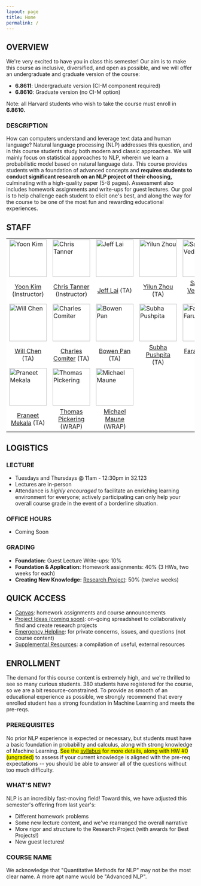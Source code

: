 ```yaml
---
layout: page
title: Home
permalink: /
---
```

## OVERVIEW
We're very excited to have you in class this semester! Our aim is to make this course as inclusive, diversified, and open as possible, and we will offer an undergraduate and graduate version of the course:
- **6.8611**: Undergraduate version (CI-M component required)
- **6.8610**: Graduate version (no CI-M option)

Note: all Harvard students who wish to take the course must enroll in **6.8610.**

### DESCRIPTION
How can computers understand and leverage text data and human language? Natural language processing (NLP) addresses this question, and in this course students study both modern and classic approaches. We will mainly focus on statistical approaches to NLP, wherein we learn a probabilistic model based on natural language data. This course provides students with a foundation of advanced concepts and **requires students to conduct significant research on an NLP project of their choosing,** culminating with a high-quality paper (5-8 pages). Assessment also includes homework assignments and write-ups for guest lectures. Our goal is to help challenge each student to elicit one's best, and along the way for the course to be one of the most fun and rewarding educational experiences.

## STAFF
<p></p>
<table align="center" style="background-color:#FFFFFF" border="0px">
  <tr>
    <td><img src="{{ site.baseurl }}/images/yoon_cropped.png" width="100" alt="Yoon Kim"/></td>
    <td><img src="{{ site.baseurl }}/images/chris_cropped.png" width="100" alt="Chris Tanner"/></td>
    <td><img src="{{ site.baseurl }}/images/jeff_cropped.png" width="100" alt="Jeff Lai"/></td>
    <td><img src="{{ site.baseurl }}/images/robot_cropped.png" width="100" alt="Yilun Zhou"/></td>
    <td><img src="{{ site.baseurl }}/images/robot_cropped.png" width="100" alt="Saaketh Vedantam"/></td>
  </tr>
  <tr>
    <td align="center" style="background-color:#FFFFFF" border="0"><a href="">Yoon Kim</a> (Instructor)</td>
    <td align="center" style="background-color:#FFFFFF" border="0"><a href="https://www.linkedin.com/in/chriswtanner/">Chris Tanner</a> (Instructor)</td>
    <td align="center" style="background-color:#FFFFFF" border="0"><a href="">Jeff Lai</a> (TA)</td>
    <td align="center" style="background-color:#FFFFFF" border="0"><a href="">Yilun Zhou</a> (TA)</td>
    <td align="center" style="background-color:#FFFFFF" border="0"><a href="">Saaketh Vedantam</a> (TA)</td>
  </tr>
  <tr>
    <td><img src="{{ site.baseurl }}/images/william_cropped.png" width="100" alt="Will Chen"/></td>
    <td><img src="{{ site.baseurl }}/images/robot_cropped.png" width="100" alt="Charles Comiter"/></td>
    <td><img src="{{ site.baseurl }}/images/bowen_cropped.png" width="100" alt="Bowen Pan"/></td>
    <td><img src="{{ site.baseurl }}/images/subha_cropped.png" width="100" alt="Subha Pushpita"/></td>
    <td><img src="{{ site.baseurl }}/images/faraz_cropped.png" width="100" alt="Faraz Faruqi"/></td>
  </tr>
  <tr>
    <td align="center" style="background-color:#FFFFFF" border="0"><a href="">Will Chen</a> (TA)</td>
    <td align="center" style="background-color:#FFFFFF" border="0"><a href="">Charles Comiter</a> (TA)</td>
    <td align="center" style="background-color:#FFFFFF" border="0"><a href="">Bowen Pan</a> (TA)</td>
    <td align="center" style="background-color:#FFFFFF" border="0"><a href="">Subha Pushpita</a> (TA)</td>
    <td align="center" style="background-color:#FFFFFF" border="0"><a href="">Faraz Faruqi</a> (TA)</td>
  </tr>
  <tr>
    <td><img src="{{ site.baseurl }}/images/robot_cropped.png" width="100" alt="Praneet Mekala"/></td>
    <td><img src="{{ site.baseurl }}/images/robot_cropped.png" width="100" alt="Thomas Pickering"/></td>
    <td><img src="{{ site.baseurl }}/images/michael_cropped.png" width="100" alt="Michael Maune"/></td>
  </tr>
  <tr>
    <td align="center" style="background-color:#FFFFFF" border="0"><a href="">Praneet Mekala</a> (TA)</td>
    <td align="center" style="background-color:#FFFFFF" border="0"><a href="">Thomas Pickering</a> (WRAP)</td>
    <td align="center" style="background-color:#FFFFFF" border="0"><a href="">Michael Maune</a> (WRAP)</td>
  </tr>
</table>

## LOGISTICS
### LECTURE
- Tuesdays and Thursdays @ 11am - 12:30pm in 32.123
- Lectures are in-person
- Attendance is *highly encouraged* to facilitate an enriching learning environment for everyone; actively participating can only help your overall course grade in the event of a borderline situation.

### OFFICE HOURS
- Coming Soon

### GRADING
- **Foundation:** Guest Lecture Write-ups: 10%
- **Foundation & Application:** Homework assignments: 40% (3 HWs, two weeks for each)
- **Creating New Knowledge:** [Research Project](project): 50% (twelve weeks)

## QUICK ACCESS
- [Canvas](https://canvas.mit.edu/courses/16573): homework assignments and course announcements
- [Project Ideas (coming soon)](): on-going spreadsheet to collaboratively find and create research projects
- [Emergency Helpline](mailto:nlp-staff-fa22@mit.edu): for private concerns, issues, and questions (not course content) 
- [Supplemental Resources](supplemental): a compilation of useful, external resources

## ENROLLMENT
The demand for this course content is extremely high, and we're thrilled to see so many curious students. 380 students have registered for the course, so we are a bit resource-constrained. To provide as smooth of an educational experience as possible, we strongly recommend that every enrolled student has a strong foundation in Machine Learning and meets the pre-reqs.

### PREREQUISITES
No prior NLP experience is expected or necessary, but students must have a basic foundation in probability and calculus, along with strong knowledge of Machine Learning. <span style="background-color: #FFFF00">See the [syllabus](syllabus) for more details, along with HW #0 (ungraded)</span> to assess if your current knowledge is aligned with the pre-req expectations -- you should be able to answer all of the questions without too much difficulty.

### WHAT'S NEW?
NLP is an incredibly fast-moving field! Toward this, we have adjusted this semester's offering from last year's:
- Different homework problems
- Some new lecture content, and we've rearranged the overall narrative
- More rigor and structure to the Research Project (with awards for Best Projects!)
- New guest lectures!

### COURSE NAME
We acknowledge that "Quantitative Methods for NLP" may not be the most clear name. A more apt name would be "Advanced NLP".
